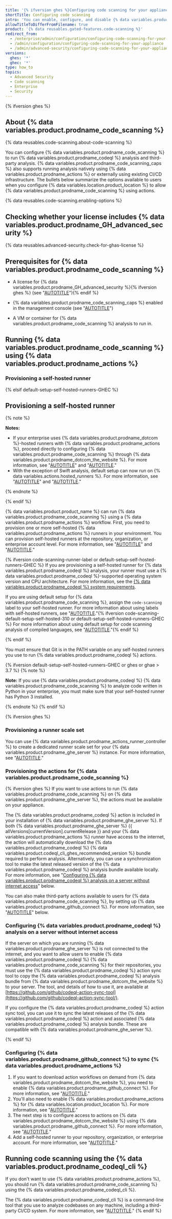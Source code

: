 ```yaml
---
title: '{% ifversion ghes %}Configuring code scanning for your appliance{% elsif default-setup-self-hosted-runners-GHEC %}Configuring self-hosted runners for code scanning in your enterprise{% endif %}'
shortTitle: Configuring code scanning
intro: 'You can enable, configure, and disable {% data variables.product.prodname_code_scanning %} for {% data variables.product.product_name %}{% ifversion default-setup-self-hosted-runners-GHEC %} without {% data variables.product.prodname_dotcom %}-hosted runners{% endif %}. {% data variables.product.prodname_code_scanning_caps %} allows users to scan code for vulnerabilities and errors.'
allowTitleToDifferFromFilename: true
product: '{% data reusables.gated-features.code-scanning %}'
redirect_from:
  - /enterprise/admin/configuration/configuring-code-scanning-for-your-appliance
  - /admin/configuration/configuring-code-scanning-for-your-appliance
  - /admin/advanced-security/configuring-code-scanning-for-your-appliance
versions:
  ghes: '*'
  ghec: '*'
type: how_to
topics:
  - Advanced Security
  - Code scanning
  - Enterprise
  - Security
---
```

<!--The CodeQL CLI man pages include a link to a section in this article. If you rename this article,
make sure that you also update the MS short link: https://aka.ms/code-scanning-docs/configuring-ghes.-->

{% ifversion ghes %}

## About {% data variables.product.prodname_code_scanning %}

{% data reusables.code-scanning.about-code-scanning %}

You can configure {% data variables.product.prodname_code_scanning %} to run {% data variables.product.prodname_codeql %} analysis and third-party analysis. {% data variables.product.prodname_code_scanning_caps %} also supports running analysis natively using {% data variables.product.prodname_actions %} or externally using existing CI/CD infrastructure. The bullets below summarize the options available to users when you configure {% data variables.location.product_location %} to allow {% data variables.product.prodname_code_scanning %} using actions.

{% data reusables.code-scanning.enabling-options %}

## Checking whether your license includes {% data variables.product.prodname_GH_advanced_security %}

{% data reusables.advanced-security.check-for-ghas-license %}

## Prerequisites for {% data variables.product.prodname_code_scanning %}

- A license for {% data variables.product.prodname_GH_advanced_security %}{% ifversion ghes %} (see "[AUTOTITLE](/billing/managing-billing-for-github-advanced-security/about-billing-for-github-advanced-security)"){% endif %}

- {% data variables.product.prodname_code_scanning_caps %} enabled in the management console (see "[AUTOTITLE](/admin/code-security/managing-github-advanced-security-for-your-enterprise/enabling-github-advanced-security-for-your-enterprise)")

- A VM or container for {% data variables.product.prodname_code_scanning %} analysis to run in.

<!-- Anchor to maintain the CodeQL CLI manual pages link: https://aka.ms/code-scanning-docs/configuring-ghes -->

<a name="running-code-scanning-using-github-actions"></a>

## Running {% data variables.product.prodname_code_scanning %} using {% data variables.product.prodname_actions %}

### Provisioning a self-hosted runner

{% elsif default-setup-self-hosted-runners-GHEC %}

## Provisioning a self-hosted runner

{% note %}

**Notes:**
  - If your enterprise uses {% data variables.product.prodname_dotcom %}-hosted runners with {% data variables.product.prodname_actions %}, proceed directly to configuring {% data variables.product.prodname_code_scanning %} through {% data variables.product.prodname_dotcom_the_website %}. For more information, see "[AUTOTITLE](/code-security/code-scanning/enabling-code-scanning/configuring-default-setup-for-code-scanning)" and "[AUTOTITLE](/code-security/code-scanning/enabling-code-scanning/configuring-default-setup-for-code-scanning-at-scale)."
  - With the exception of Swift analysis, default setup can now run on {% data variables.actions.hosted_runners %}. For more information, see "[AUTOTITLE](/actions/using-github-hosted-runners/about-larger-runners/about-larger-runners)" and "[AUTOTITLE](/code-security/code-scanning/managing-your-code-scanning-configuration/configuring-larger-runners-for-default-setup)."

{% endnote %}

{% endif %}

{% data variables.product.product_name %} can run {% data variables.product.prodname_code_scanning %} using a {% data variables.product.prodname_actions %} workflow. First, you need to provision one or more self-hosted {% data variables.product.prodname_actions %} runners in your environment. You can provision self-hosted runners at the repository, organization, or enterprise account level. For more information, see "[AUTOTITLE](/actions/hosting-your-own-runners/managing-self-hosted-runners/about-self-hosted-runners)" and "[AUTOTITLE](/actions/hosting-your-own-runners/managing-self-hosted-runners/adding-self-hosted-runners)."

{% ifversion code-scanning-runner-label or default-setup-self-hosted-runners-GHEC %}
If you are provisioning a self-hosted runner for {% data variables.product.prodname_codeql %} analysis, your runner must use a {% data variables.product.prodname_codeql %}-supported operating system version and CPU architecture. For more information, see the [{% data variables.product.prodname_codeql %} system requirements](https://codeql.github.com/docs/codeql-overview/system-requirements/).

If you are using default setup for {% data variables.product.prodname_code_scanning %}, assign the `code-scanning` label to your self-hosted runner. For more information about using labels with self-hosted runners, see "[AUTOTITLE](/actions/hosting-your-own-runners/managing-self-hosted-runners/using-labels-with-self-hosted-runners)."{% ifversion code-scanning-default-setup-self-hosted-310 or default-setup-self-hosted-runners-GHEC %} For more information about using default setup for code scanning analysis of compiled languages, see "[AUTOTITLE](/code-security/code-scanning/automatically-scanning-your-code-for-vulnerabilities-and-errors/codeql-code-scanning-for-compiled-languages)."{% endif %}

{% endif %}

You must ensure that Git is in the PATH variable on any self-hosted runners you use to run {% data variables.product.prodname_codeql %} actions.

{% ifversion default-setup-self-hosted-runners-GHEC or ghes or ghae > 3.7 %}
{% note %}

**Note:** If you use {% data variables.product.prodname_codeql %} {% data variables.product.prodname_code_scanning %} to analyze code written in Python in your enterprise, you must make sure that your self-hosted runner has Python 3 installed.

{% endnote %}
{% endif %}

{% ifversion ghes %}

### Provisioning a runner scale set

You can use {% data variables.product.prodname_actions_runner_controller %} to create a dedicated runner scale set for your {% data variables.product.prodname_ghe_server %} instance. For more information, see "[AUTOTITLE](/enterprise-server@latest/actions/hosting-your-own-runners/managing-self-hosted-runners-with-actions-runner-controller/deploying-runner-scale-sets-with-actions-runner-controller#using-arc-with-dependabot-and-code-scanning)."

### Provisioning the actions for {% data variables.product.prodname_code_scanning %}

{% ifversion ghes %}
If you want to use actions to run {% data variables.product.prodname_code_scanning %} on {% data variables.product.prodname_ghe_server %}, the actions must be available on your appliance.

The {% data variables.product.prodname_codeql %} action is included in your installation of {% data variables.product.prodname_ghe_server %}. If both {% data variables.product.prodname_ghe_server %} {{ allVersions[currentVersion].currentRelease }} and your {% data variables.product.prodname_actions %} runner have access to the internet, the action will automatically download the {% data variables.product.prodname_codeql %} {% data variables.product.codeql_cli_ghes_recommended_version %} bundle required to perform analysis. Alternatively, you can use a synchronization tool to make the latest released version of the {% data variables.product.prodname_codeql %} analysis bundle available locally. For more information, see "[Configuring {% data variables.product.prodname_codeql %} analysis on a server without internet access](#configuring-codeql-analysis-on-a-server-without-internet-access)" below.

You can also make third-party actions available to users for {% data variables.product.prodname_code_scanning %}, by setting up {% data variables.product.prodname_github_connect %}. For more information, see "[AUTOTITLE](/admin/code-security/managing-github-advanced-security-for-your-enterprise/configuring-code-scanning-for-your-appliance#configuring-github-connect-to-sync-github-actions)" below.

### Configuring {% data variables.product.prodname_codeql %} analysis on a server without internet access

If the server on which you are running {% data variables.product.prodname_ghe_server %} is not connected to the internet, and you want to allow users to enable {% data variables.product.prodname_codeql %} {% data variables.product.prodname_code_scanning %} for their repositories, you must use the {% data variables.product.prodname_codeql %} action sync tool to copy the {% data variables.product.prodname_codeql %} analysis bundle from {% data variables.product.prodname_dotcom_the_website %} to your server. The tool, and details of how to use it, are available at [https://github.com/github/codeql-action-sync-tool](https://github.com/github/codeql-action-sync-tool/).

If you configure the {% data variables.product.prodname_codeql %} action sync tool, you can use it to sync the latest releases of the {% data variables.product.prodname_codeql %} action and associated {% data variables.product.prodname_codeql %} analysis bundle. These are compatible with {% data variables.product.prodname_ghe_server %}.

{% endif %}

### Configuring {% data variables.product.prodname_github_connect %} to sync {% data variables.product.prodname_actions %}

1. If you want to download action workflows on demand from {% data variables.product.prodname_dotcom_the_website %}, you need to enable {% data variables.product.prodname_github_connect %}. For more information, see "[AUTOTITLE](/admin/configuration/configuring-github-connect/managing-github-connect#enabling-github-connect)."
1. You'll also need to enable {% data variables.product.prodname_actions %} for {% data variables.location.product_location %}. For more information, see "[AUTOTITLE](/admin/github-actions/getting-started-with-github-actions-for-your-enterprise/getting-started-with-github-actions-for-github-enterprise-server)."
1. The next step is to configure access to actions on {% data variables.product.prodname_dotcom_the_website %} using {% data variables.product.prodname_github_connect %}. For more information, see "[AUTOTITLE](/admin/github-actions/managing-access-to-actions-from-githubcom/enabling-automatic-access-to-githubcom-actions-using-github-connect)."
1. Add a self-hosted runner to your repository, organization, or enterprise account. For more information, see "[AUTOTITLE](/actions/hosting-your-own-runners/managing-self-hosted-runners/adding-self-hosted-runners)."

## Running code scanning using the {% data variables.product.prodname_codeql_cli %}

If you don't want to use {% data variables.product.prodname_actions %}, you should run {% data variables.product.prodname_code_scanning %} using the {% data variables.product.prodname_codeql_cli %}.

The {% data variables.product.prodname_codeql_cli %} is a command-line tool that you use to analyze codebases on any machine, including a third-party CI/CD system. For more information, see "[AUTOTITLE](/code-security/code-scanning/integrating-with-code-scanning/using-code-scanning-with-your-existing-ci-system)."
{% endif %}
